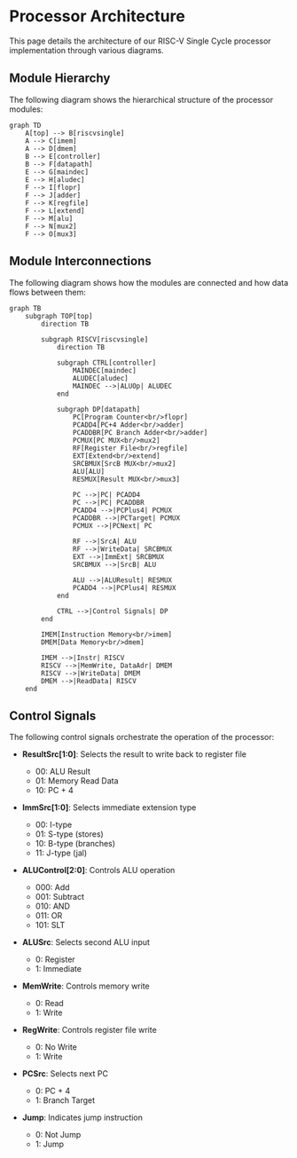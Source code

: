 # Processor Architecture

This page details the architecture of our RISC-V Single Cycle processor implementation through various diagrams.

## Module Hierarchy

The following diagram shows the hierarchical structure of the processor modules:

```docusaurus
graph TD
    A[top] --> B[riscvsingle]
    A --> C[imem]
    A --> D[dmem]
    B --> E[controller]
    B --> F[datapath]
    E --> G[maindec]
    E --> H[aludec]
    F --> I[flopr]
    F --> J[adder]
    F --> K[regfile]
    F --> L[extend]
    F --> M[alu]
    F --> N[mux2]
    F --> O[mux3]
```

## Module Interconnections

The following diagram shows how the modules are connected and how data flows between them:

```mermaid
graph TB
    subgraph TOP[top]
        direction TB
        
        subgraph RISCV[riscvsingle]
            direction TB
            
            subgraph CTRL[controller]
                MAINDEC[maindec]
                ALUDEC[aludec]
                MAINDEC -->|ALUOp| ALUDEC
            end
            
            subgraph DP[datapath]
                PC[Program Counter<br/>flopr]
                PCADD4[PC+4 Adder<br/>adder]
                PCADDBR[PC Branch Adder<br/>adder]
                PCMUX[PC MUX<br/>mux2]
                RF[Register File<br/>regfile]
                EXT[Extend<br/>extend]
                SRCBMUX[SrcB MUX<br/>mux2]
                ALU[ALU]
                RESMUX[Result MUX<br/>mux3]
                
                PC -->|PC| PCADD4
                PC -->|PC| PCADDBR
                PCADD4 -->|PCPlus4| PCMUX
                PCADDBR -->|PCTarget| PCMUX
                PCMUX -->|PCNext| PC
                
                RF -->|SrcA| ALU
                RF -->|WriteData| SRCBMUX
                EXT -->|ImmExt| SRCBMUX
                SRCBMUX -->|SrcB| ALU
                
                ALU -->|ALUResult| RESMUX
                PCADD4 -->|PCPlus4| RESMUX
            end
            
            CTRL -->|Control Signals| DP
        end
        
        IMEM[Instruction Memory<br/>imem]
        DMEM[Data Memory<br/>dmem]
        
        IMEM -->|Instr| RISCV
        RISCV -->|MemWrite, DataAdr| DMEM
        RISCV -->|WriteData| DMEM
        DMEM -->|ReadData| RISCV
    end
```

## Control Signals

The following control signals orchestrate the operation of the processor:

- **ResultSrc[1:0]**: Selects the result to write back to register file
  - 00: ALU Result
  - 01: Memory Read Data
  - 10: PC + 4

- **ImmSrc[1:0]**: Selects immediate extension type
  - 00: I-type
  - 01: S-type (stores)
  - 10: B-type (branches)
  - 11: J-type (jal)

- **ALUControl[2:0]**: Controls ALU operation
  - 000: Add
  - 001: Subtract
  - 010: AND
  - 011: OR
  - 101: SLT

- **ALUSrc**: Selects second ALU input
  - 0: Register
  - 1: Immediate

- **MemWrite**: Controls memory write
  - 0: Read
  - 1: Write

- **RegWrite**: Controls register file write
  - 0: No Write
  - 1: Write

- **PCSrc**: Selects next PC
  - 0: PC + 4
  - 1: Branch Target

- **Jump**: Indicates jump instruction
  - 0: Not Jump
  - 1: Jump
